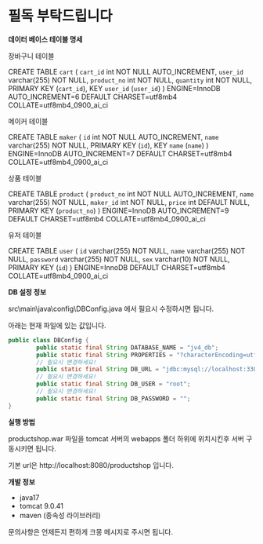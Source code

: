 <h1>필독 부탁드립니다</h1>

**데이터 베이스 테이블 명세**

장바구니 테이블

CREATE TABLE `cart` (
  `cart_id` int NOT NULL AUTO_INCREMENT,
  `user_id` varchar(255) NOT NULL,
  `product_no` int NOT NULL,
  `quantity` int NOT NULL,
  PRIMARY KEY (`cart_id`),
  KEY `user_id` (`user_id`)
) ENGINE=InnoDB AUTO_INCREMENT=6 DEFAULT CHARSET=utf8mb4 COLLATE=utf8mb4_0900_ai_ci



메이커 테이블

CREATE TABLE `maker` (
  `id` int NOT NULL AUTO_INCREMENT,
  `name` varchar(255) NOT NULL,
  PRIMARY KEY (`id`),
  KEY `name` (`name`)
) ENGINE=InnoDB AUTO_INCREMENT=7 DEFAULT CHARSET=utf8mb4 COLLATE=utf8mb4_0900_ai_ci



상품 테이블

CREATE TABLE `product` (
  `product_no` int NOT NULL AUTO_INCREMENT,
  `name` varchar(255) NOT NULL,
  `maker_id` int NOT NULL,
  `price` int DEFAULT NULL,
  PRIMARY KEY (`product_no`)
) ENGINE=InnoDB AUTO_INCREMENT=9 DEFAULT CHARSET=utf8mb4 COLLATE=utf8mb4_0900_ai_ci



유저 테이블

CREATE TABLE `user` (
  `id` varchar(255) NOT NULL,
  `name` varchar(255) NOT NULL,
  `password` varchar(255) NOT NULL,
  `sex` varchar(10) NOT NULL,
  PRIMARY KEY (`id`)
) ENGINE=InnoDB DEFAULT CHARSET=utf8mb4 COLLATE=utf8mb4_0900_ai_ci



**DB 설정 정보**

src\main\java\config\DBConfig.java 에서 필요시 수정하시면 됩니다.

아래는 현재 파일에 있는 값입니다.

```java
public class DBConfig {
        public static final String DATABASE_NAME = "jv4_db";
        public static final String PROPERTIES = "?characterEncoding=utf-8";
        // 필요시 변경하세요!
        public static final String DB_URL = "jdbc:mysql://localhost:3306/" + DATABASE_NAME + PROPERTIES;
        // 필요시 변경하세요!
        public static final String DB_USER = "root";
        // 필요시 변경하세요!
        public static final String DB_PASSWORD = "";
}
```





**실행 방법**

productshop.war 파일을 tomcat 서버의 webapps 폴더 하위에 위치시킨후 서버 구동시키면 됩니다.

기본 url은 http://localhost:8080/productshop 입니다.



**개발 정보**

- java17
- tomcat 9.0.41
- maven (종속성 라이브러리)



문의사항은 언제든지 편하게 크몽 메시지로 주시면 됩니다.

